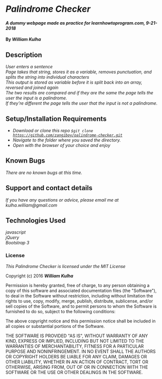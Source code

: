 # _Palindrome Checker_

#### _A dummy webpage made as practice for learnhowtoprogram.com, 9-21-2018_

#### By _**William Kulha**_

## Description

_User enters a sentence_\
_Page takes that string, stores it as a variable, removes punctuation, and splits the string into individual characters_\
_This output is stored as variable before it is split back into an array, reversed and joined again_\
_The two results are compared and if they are the same the page tells the user the input is a palindrome._\
_If they're different the page tells the user that the input is not a palindrome._

## Setup/Installation Requirements

* _Download or clone this repo <code>$git clone https://github.com/zangiboy/palindrome-checker.git</code>_
* _Navigate to the folder where you saved the directory._
* _Open with the browser of your choice and enjoy_


## Known Bugs

_There are no known bugs at this time._

## Support and contact details

_If you have any questions or advice, please email me at kulha.william@gmail.com_

## Technologies Used

_javascript_\
_jQuery_\
_Bootstrap 3_

### License

*This Palindrome Checker is licensed under the MIT License*

Copyright (c) 2016 **_William Kulha_**

Permission is hereby granted, free of charge, to any person obtaining a copy of this software and associated documentation files (the "Software"), to deal in the Software without restriction, including without limitation the rights to use, copy, modify, merge, publish, distribute, sublicense, and/or sell copies of the Software, and to permit persons to whom the Software is furnished to do so, subject to the following conditions:

The above copyright notice and this permission notice shall be included in all copies or substantial portions of the Software.

THE SOFTWARE IS PROVIDED "AS IS", WITHOUT WARRANTY OF ANY KIND, EXPRESS OR IMPLIED, INCLUDING BUT NOT LIMITED TO THE WARRANTIES OF MERCHANTABILITY, FITNESS FOR A PARTICULAR PURPOSE AND NONINFRINGEMENT. IN NO EVENT SHALL THE AUTHORS OR COPYRIGHT HOLDERS BE LIABLE FOR ANY CLAIM, DAMAGES OR OTHER LIABILITY, WHETHER IN AN ACTION OF CONTRACT, TORT OR OTHERWISE, ARISING FROM, OUT OF OR IN CONNECTION WITH THE SOFTWARE OR THE USE OR OTHER DEALINGS IN THE SOFTWARE.
